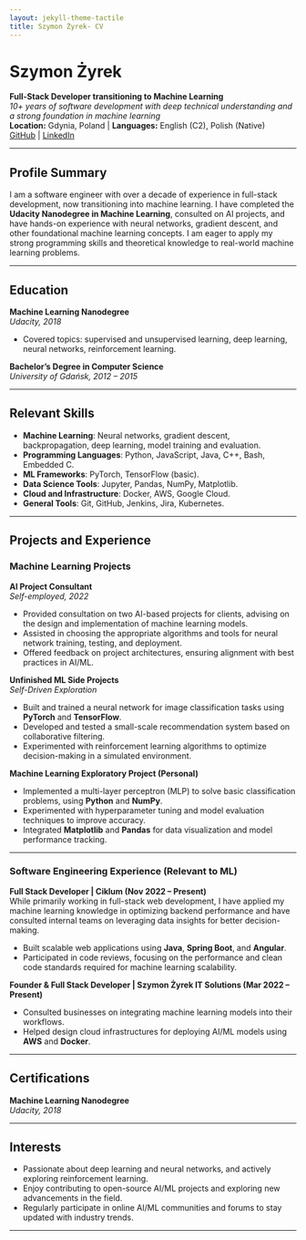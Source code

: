 ```yaml
---
layout: jekyll-theme-tactile
title: Szymon Żyrek- CV
---
```

# Szymon Żyrek
**Full-Stack Developer transitioning to Machine Learning**  
*10+ years of software development with deep technical understanding and a strong foundation in machine learning*  
**Location:** Gdynia, Poland | **Languages:** English (C2), Polish (Native)  
[GitHub](https://github.com/your-github) | [LinkedIn](https://linkedin.com/in/your-profile)

---

## Profile Summary
I am a software engineer with over a decade of experience in full-stack development, now transitioning into machine learning. I have completed the **Udacity Nanodegree in Machine Learning**, consulted on AI projects, and have hands-on experience with neural networks, gradient descent, and other foundational machine learning concepts. I am eager to apply my strong programming skills and theoretical knowledge to real-world machine learning problems.

---

## Education

**Machine Learning Nanodegree**  
*Udacity, 2018*  
- Covered topics: supervised and unsupervised learning, deep learning, neural networks, reinforcement learning.

**Bachelor’s Degree in Computer Science**  
*University of Gdańsk, 2012 – 2015*

---

## Relevant Skills

- **Machine Learning**: Neural networks, gradient descent, backpropagation, deep learning, model training and evaluation.
- **Programming Languages**: Python, JavaScript, Java, C++, Bash, Embedded C.
- **ML Frameworks**: PyTorch, TensorFlow (basic).
- **Data Science Tools**: Jupyter, Pandas, NumPy, Matplotlib.
- **Cloud and Infrastructure**: Docker, AWS, Google Cloud.
- **General Tools**: Git, GitHub, Jenkins, Jira, Kubernetes.

---

## Projects and Experience

### Machine Learning Projects

**AI Project Consultant**  
*Self-employed, 2022*  
- Provided consultation on two AI-based projects for clients, advising on the design and implementation of machine learning models.
- Assisted in choosing the appropriate algorithms and tools for neural network training, testing, and deployment.
- Offered feedback on project architectures, ensuring alignment with best practices in AI/ML.

**Unfinished ML Side Projects**  
*Self-Driven Exploration*  
- Built and trained a neural network for image classification tasks using **PyTorch** and **TensorFlow**.
- Developed and tested a small-scale recommendation system based on collaborative filtering.
- Experimented with reinforcement learning algorithms to optimize decision-making in a simulated environment.

**Machine Learning Exploratory Project (Personal)**  
- Implemented a multi-layer perceptron (MLP) to solve basic classification problems, using **Python** and **NumPy**.
- Experimented with hyperparameter tuning and model evaluation techniques to improve accuracy.
- Integrated **Matplotlib** and **Pandas** for data visualization and model performance tracking.

---

### Software Engineering Experience (Relevant to ML)

**Full Stack Developer | Ciklum (Nov 2022 – Present)**  
While primarily working in full-stack web development, I have applied my machine learning knowledge in optimizing backend performance and have consulted internal teams on leveraging data insights for better decision-making.

- Built scalable web applications using **Java**, **Spring Boot**, and **Angular**.
- Participated in code reviews, focusing on the performance and clean code standards required for machine learning scalability.

**Founder & Full Stack Developer | Szymon Żyrek IT Solutions (Mar 2022 – Present)**  
- Consulted businesses on integrating machine learning models into their workflows.
- Helped design cloud infrastructures for deploying AI/ML models using **AWS** and **Docker**.

---

## Certifications

**Machine Learning Nanodegree**  
*Udacity, 2018*

---

## Interests

- Passionate about deep learning and neural networks, and actively exploring reinforcement learning.
- Enjoy contributing to open-source AI/ML projects and exploring new advancements in the field.
- Regularly participate in online AI/ML communities and forums to stay updated with industry trends.

---
